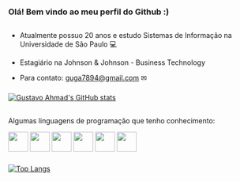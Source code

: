 ### Olá! Bem vindo ao meu perfil do Github :)

##

* Atualmente possuo 20 anos e estudo Sistemas de Informação na Universidade de São Paulo 💻

* Estagiário na Johnson & Johnson - Business Technology

* Para contato: guga7894@gmail.com ✉

###

[![Gustavo Ahmad's GitHub stats](https://github-readme-stats.vercel.app/api?username=guga7895&show_icons=true&theme=dracula)](https://github.com/guga7895/github-readme-stats)

##

Algumas linguagens de programação que tenho conhecimento:
<div>
  <img height="40px" width="40px" src="https://cdn.jsdelivr.net/gh/devicons/devicon/icons/react/react-original.svg" />
  <img height="40px" width="40px" src="https://cdn.jsdelivr.net/gh/devicons/devicon/icons/c/c-original.svg" />
  <img height="40px" width="40px" src="https://cdn.jsdelivr.net/gh/devicons/devicon/icons/java/java-original.svg" />
  <img height="40px" width="40px" src="https://cdn.jsdelivr.net/gh/devicons/devicon/icons/javascript/javascript-original.svg" />    
  <img height="40px" width="40px" src="https://cdn.jsdelivr.net/gh/devicons/devicon/icons/html5/html5-original.svg" />
  <img height="40px" width="40px" src="https://cdn.jsdelivr.net/gh/devicons/devicon/icons/css3/css3-original.svg" />
</div>

###
[![Top Langs](https://github-readme-stats.vercel.app/api/top-langs/?username=guga7895&layout=compact&theme=dracula)](https://github.com/guga7895/github-readme-stats)

##
<!--
**guga7895/guga7895** is a ✨ _special_ ✨ repository because its `README.md` (this file) appears on your GitHub profile.

Here are some ideas to get you started:

- 🔭 I’m currently working on ...
- 🌱 I’m currently learning ...
- 👯 I’m looking to collaborate on ...
- 🤔 I’m looking for help with ...
- 💬 Ask me about ...
- 📫 How to reach me: ...
- 😄 Pronouns: ...
- ⚡ Fun fact: ...
-->
